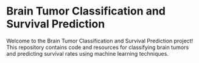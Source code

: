# Brain Tumor Classification and Survival Prediction
Welcome to the Brain Tumor Classification and Survival Prediction project! This repository contains code and resources for classifying brain tumors and predicting survival rates using machine learning techniques.

